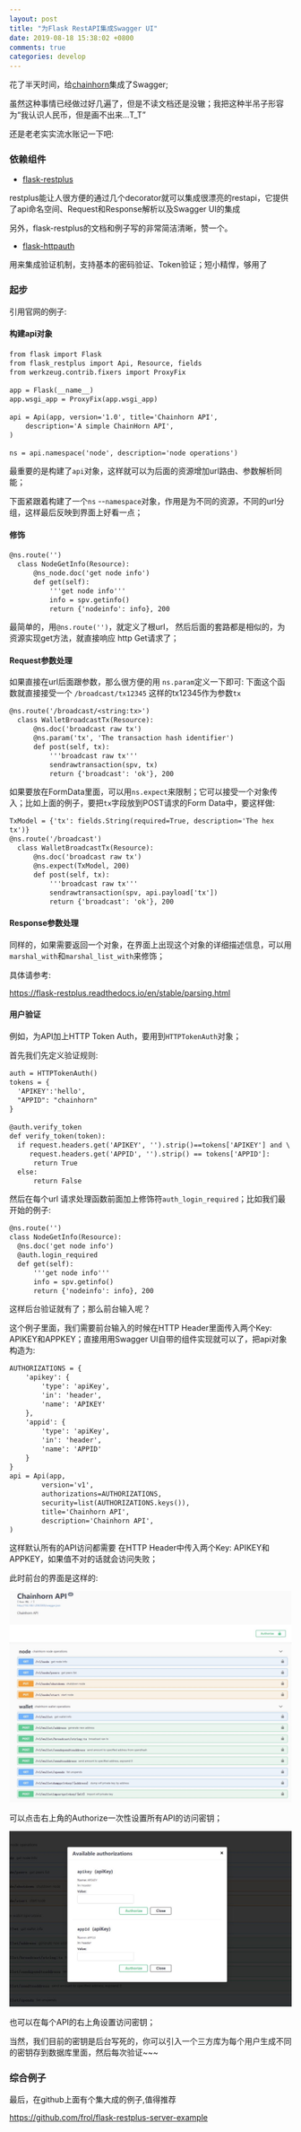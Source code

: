 ```yaml
---
layout: post
title: "为Flask RestAPI集成Swagger UI"
date: 2019-08-18 15:38:02 +0800
comments: true
categories: develop
---
```


花了半天时间，给[chainhorn](https://github.com/brain-zhang/chainhorn)集成了Swagger;

虽然这种事情已经做过好几遍了，但是不读文档还是没辙；我把这种半吊子形容为“我认识人民币，但是画不出来...T_T”

还是老老实实流水账记一下吧:

<!-- more -->

### 依赖组件

* [flask-restplus](https://flask-restplus.readthedocs.io)

restplus能让人很方便的通过几个decorator就可以集成很漂亮的restapi，它提供了api命名空间、Request和Response解析以及Swagger UI的集成

另外，flask-restplus的文档和例子写的非常简洁清晰，赞一个。

* [flask-httpauth](https://flask-httpauth.readthedocs.io/en/latest/)

用来集成验证机制，支持基本的密码验证、Token验证；短小精悍，够用了


### 起步

引用官网的例子:

#### 构建api对象

```
from flask import Flask
from flask_restplus import Api, Resource, fields
from werkzeug.contrib.fixers import ProxyFix

app = Flask(__name__)
app.wsgi_app = ProxyFix(app.wsgi_app)

api = Api(app, version='1.0', title='Chainhorn API',
    description='A simple ChainHorn API',
)

ns = api.namespace('node', description='node operations')
```

最重要的是构建了`api`对象，这样就可以为后面的资源增加url路由、参数解析同能；

下面紧跟着构建了一个`ns` --`namespace`对象，作用是为不同的资源，不同的url分组，这样最后反映到界面上好看一点；

#### 修饰

```
@ns.route('')
  class NodeGetInfo(Resource):
      @ns_node.doc('get node info')
      def get(self):
          '''get node info'''
          info = spv.getinfo()
          return {'nodeinfo': info}, 200
```

最简单的，用`@ns.route('')`，就定义了根url， 然后后面的套路都是相似的，为资源实现get方法，就直接响应 http Get请求了；

#### Request参数处理

如果直接在url后面跟参数，那么很方便的用 `ns.param`定义一下即可:
下面这个函数就直接接受一个 `/broadcast/tx12345` 这样的tx12345作为参数`tx`
```
@ns.route('/broadcast/<string:tx>')
  class WalletBroadcastTx(Resource):
      @ns.doc('broadcast raw tx')
      @ns.param('tx', 'The transaction hash identifier')
      def post(self, tx):
          '''broadcast raw tx'''
          sendrawtransaction(spv, tx)
          return {'broadcast': 'ok'}, 200
```

如果要放在FormData里面，可以用`ns.expect`来限制；它可以接受一个对象传入；比如上面的例子，要把`tx`字段放到POST请求的Form Data中，要这样做:

```
TxModel = {'tx': fields.String(required=True, description='The hex tx')}
@ns.route('/broadcast')
  class WalletBroadcastTx(Resource):
      @ns.doc('broadcast raw tx')
      @ns.expect(TxModel, 200)
      def post(self, tx):
          '''broadcast raw tx'''
          sendrawtransaction(spv, api.payload['tx'])
          return {'broadcast': 'ok'}, 200
```          

#### Response参数处理

同样的，如果需要返回一个对象，在界面上出现这个对象的详细描述信息，可以用`marshal_with`和`marshal_list_with`来修饰；

具体请参考:

https://flask-restplus.readthedocs.io/en/stable/parsing.html


#### 用户验证

例如，为API加上HTTP Token Auth，要用到`HTTPTokenAuth`对象；

首先我们先定义验证规则:

```
auth = HTTPTokenAuth()
tokens = {
  'APIKEY':'hello',
  "APPID": "chainhorn"
}

@auth.verify_token
def verify_token(token):
  if request.headers.get('APIKEY', '').strip()==tokens['APIKEY'] and \
     request.headers.get('APPID', '').strip() == tokens['APPID']:
      return True
  else:
      return False
```

然后在每个url 请求处理函数前面加上修饰符`auth_login_required`；比如我们最开始的例子:

```
@ns.route('')
class NodeGetInfo(Resource):
  @ns.doc('get node info')
  @auth.login_required
  def get(self):
      '''get node info'''
      info = spv.getinfo()
      return {'nodeinfo': info}, 200

```

这样后台验证就有了；那么前台输入呢？

这个例子里面，我们需要前台输入的时候在HTTP Header里面传入两个Key: APIKEY和APPKEY；直接用用Swagger UI自带的组件实现就可以了，把api对象构造为:

```
AUTHORIZATIONS = {
    'apikey': {
        'type': 'apiKey',
        'in': 'header',
        'name': 'APIKEY'
    },
    'appid': {
        'type': 'apiKey',
        'in': 'header',
        'name': 'APPID'
    }    
}
api = Api(app,
        version='v1',
        authorizations=AUTHORIZATIONS,
        security=list(AUTHORIZATIONS.keys()),
        title='Chainhorn API',
        description='Chainhorn API',
)

```

这样默认所有的API访问都需要 在HTTP Header中传入两个Key: APIKEY和APPKEY，如果值不对的话就会访问失败；

此时前台的界面是这样的:

![Auth1](https://raw.githubusercontent.com/brain-zhang/memoryboxes.github.io/source/images/201908/bg3.jpg)

可以点击右上角的Authorize一次性设置所有API的访问密钥；

![Auth2](https://raw.githubusercontent.com/brain-zhang/memoryboxes.github.io/source/images/201908/bg4.jpg)

也可以在每个API的右上角设置访问密钥；

当然，我们目前的密钥是后台写死的，你可以引入一个三方库为每个用户生成不同的密钥存到数据库里面，然后每次验证~~~

### 综合例子

最后，在github上面有个集大成的例子,值得推荐

https://github.com/frol/flask-restplus-server-example


